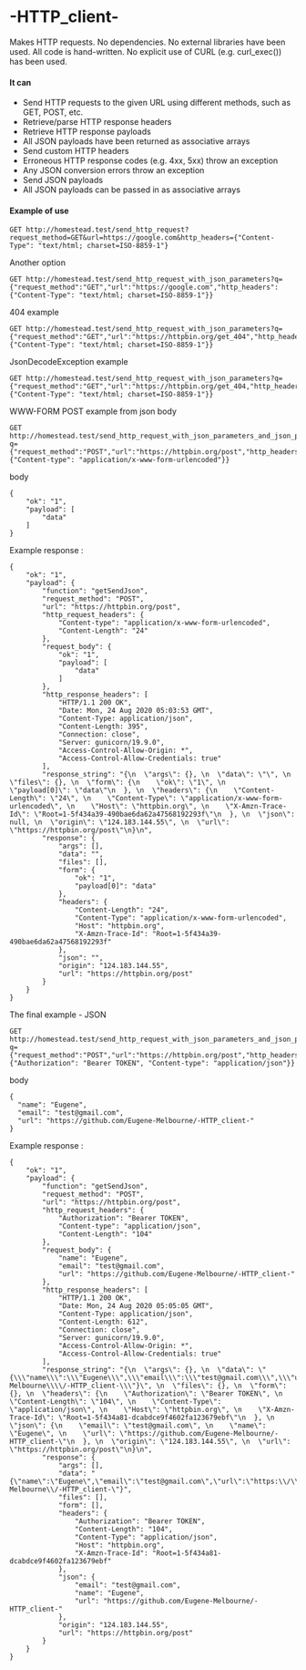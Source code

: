 
# -HTTP_client-

Makes HTTP requests.
No dependencies.
No external libraries have been used.
All code is hand-written.
No explicit use of CURL (e.g. curl_exec()) has been used.


#### It can

* Send HTTP requests to the given URL using different methods, such as GET, POST, etc.
* Retrieve/parse HTTP response headers
* Retrieve HTTP response payloads
* All JSON payloads have been returned as associative arrays
* Send custom HTTP headers
* Erroneous HTTP response codes (e.g. 4xx, 5xx) throw an exception
* Any JSON conversion errors throw an exception
* Send JSON payloads
* All JSON payloads can be passed in as associative arrays

#### Example of use 

    GET http://homestead.test/send_http_request?request_method=GET&url=https://google.com&http_headers={"Content-Type": "text/html; charset=ISO-8859-1"}

Another option

    GET http://homestead.test/send_http_request_with_json_parameters?q={"request_method":"GET","url":"https://google.com","http_headers":{"Content-Type": "text/html; charset=ISO-8859-1"}}

404 example

    GET http://homestead.test/send_http_request_with_json_parameters?q={"request_method":"GET","url":"https://httpbin.org/get_404","http_headers":{"Content-Type": "text/html; charset=ISO-8859-1"}}

JsonDecodeException example

    GET http://homestead.test/send_http_request_with_json_parameters?q={"request_method":"GET","url":"https://httpbin.org/get_404,"http_headers":{"Content-Type": "text/html; charset=ISO-8859-1"}}

WWW-FORM POST example from json body

    GET http://homestead.test/send_http_request_with_json_parameters_and_json_payload?q={"request_method":"POST","url":"https://httpbin.org/post","http_headers":{"Content-type": "application/x-www-form-urlencoded"}}

body

    {
        "ok": "1",
        "payload": [
            "data"
        ]
    }

Example response :

    {
        "ok": "1",
        "payload": {
            "function": "getSendJson",
            "request_method": "POST",
            "url": "https://httpbin.org/post",
            "http_request_headers": {
                "Content-type": "application/x-www-form-urlencoded",
                "Content-Length": "24"
            },
            "request_body": {
                "ok": "1",
                "payload": [
                    "data"
                ]
            },
            "http_response_headers": [
                "HTTP/1.1 200 OK",
                "Date: Mon, 24 Aug 2020 05:03:53 GMT",
                "Content-Type: application/json",
                "Content-Length: 395",
                "Connection: close",
                "Server: gunicorn/19.9.0",
                "Access-Control-Allow-Origin: *",
                "Access-Control-Allow-Credentials: true"
            ],
            "response_string": "{\n  \"args\": {}, \n  \"data\": \"\", \n  \"files\": {}, \n  \"form\": {\n    \"ok\": \"1\", \n    \"payload[0]\": \"data\"\n  }, \n  \"headers\": {\n    \"Content-Length\": \"24\", \n    \"Content-Type\": \"application/x-www-form-urlencoded\", \n    \"Host\": \"httpbin.org\", \n    \"X-Amzn-Trace-Id\": \"Root=1-5f434a39-490bae6da62a47568192293f\"\n  }, \n  \"json\": null, \n  \"origin\": \"124.183.144.55\", \n  \"url\": \"https://httpbin.org/post\"\n}\n",
            "response": {
                "args": [],
                "data": "",
                "files": [],
                "form": {
                    "ok": "1",
                    "payload[0]": "data"
                },
                "headers": {
                    "Content-Length": "24",
                    "Content-Type": "application/x-www-form-urlencoded",
                    "Host": "httpbin.org",
                    "X-Amzn-Trace-Id": "Root=1-5f434a39-490bae6da62a47568192293f"
                },
                "json": "",
                "origin": "124.183.144.55",
                "url": "https://httpbin.org/post"
            }
        }
    }

The final example - JSON

    GET http://homestead.test/send_http_request_with_json_parameters_and_json_payload?q={"request_method":"POST","url":"https://httpbin.org/post","http_headers":{"Authorization": "Bearer TOKEN", "Content-type": "application/json"}}

body 

    {
      "name": "Eugene",
      "email": "test@gmail.com",
      "url": "https://github.com/Eugene-Melbourne/-HTTP_client-"
    }

Example response :

    {
        "ok": "1",
        "payload": {
            "function": "getSendJson",
            "request_method": "POST",
            "url": "https://httpbin.org/post",
            "http_request_headers": {
                "Authorization": "Bearer TOKEN",
                "Content-type": "application/json",
                "Content-Length": "104"
            },
            "request_body": {
                "name": "Eugene",
                "email": "test@gmail.com",
                "url": "https://github.com/Eugene-Melbourne/-HTTP_client-"
            },
            "http_response_headers": [
                "HTTP/1.1 200 OK",
                "Date: Mon, 24 Aug 2020 05:05:05 GMT",
                "Content-Type: application/json",
                "Content-Length: 612",
                "Connection: close",
                "Server: gunicorn/19.9.0",
                "Access-Control-Allow-Origin: *",
                "Access-Control-Allow-Credentials: true"
            ],
            "response_string": "{\n  \"args\": {}, \n  \"data\": \"{\\\"name\\\":\\\"Eugene\\\",\\\"email\\\":\\\"test@gmail.com\\\",\\\"url\\\":\\\"https:\\\\/\\\\/github.com\\\\/Eugene-Melbourne\\\\/-HTTP_client-\\\"}\", \n  \"files\": {}, \n  \"form\": {}, \n  \"headers\": {\n    \"Authorization\": \"Bearer TOKEN\", \n    \"Content-Length\": \"104\", \n    \"Content-Type\": \"application/json\", \n    \"Host\": \"httpbin.org\", \n    \"X-Amzn-Trace-Id\": \"Root=1-5f434a81-dcabdce9f4602fa123679ebf\"\n  }, \n  \"json\": {\n    \"email\": \"test@gmail.com\", \n    \"name\": \"Eugene\", \n    \"url\": \"https://github.com/Eugene-Melbourne/-HTTP_client-\"\n  }, \n  \"origin\": \"124.183.144.55\", \n  \"url\": \"https://httpbin.org/post\"\n}\n",
            "response": {
                "args": [],
                "data": "{\"name\":\"Eugene\",\"email\":\"test@gmail.com\",\"url\":\"https:\\/\\/github.com\\/Eugene-Melbourne\\/-HTTP_client-\"}",
                "files": [],
                "form": [],
                "headers": {
                    "Authorization": "Bearer TOKEN",
                    "Content-Length": "104",
                    "Content-Type": "application/json",
                    "Host": "httpbin.org",
                    "X-Amzn-Trace-Id": "Root=1-5f434a81-dcabdce9f4602fa123679ebf"
                },
                "json": {
                    "email": "test@gmail.com",
                    "name": "Eugene",
                    "url": "https://github.com/Eugene-Melbourne/-HTTP_client-"
                },
                "origin": "124.183.144.55",
                "url": "https://httpbin.org/post"
            }
        }
    }